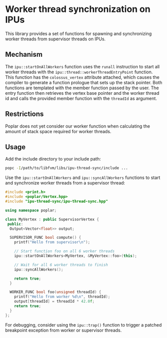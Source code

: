 # Worker thread synchronization on IPUs

This library provides a set of functions for spawning and synchronizing worker threads from supervisor threads on IPUs.

## Mechanism
The `ipu::startOnAllWorkers` function uses the `runall` instruction to start all worker threads with the `ipu::thread::workerThreadEntryPoint` function. This function has the `colossus_vertex` attribute attached, which causes the compiler to generate a function prologue that sets up the stack pointer. Both functions are templated with the member function passed by the user. The entry function then retrieves the vertex base pointer and the worker thread id and calls the provided member function with the `threadId` as argument. 

## Restrictions
Poplar does not yet consider our worker function when calculating the amount of stack space required for worker threads.

## Usage
Add the include directory to your include path:
```bash
popc -I/path/to/libfvm/libs/ipu-thread-sync/include ...
```

Use the `ipu::startOnAllWorkers` and `ipu::syncAllWorkers` functions to start and synchronize worker threads from a supervisor thread:

```cpp
#include <print.h>
#include <poplar/Vertex.hpp>
#include "ipu-thread-sync/ipu-thread-sync.hpp"

using namespace poplar;

class MyVertex : public SupervisorVertex {
 public:
  Output<Vector<float>> output;

  SUPERVISOR_FUNC bool compute() {
    printf("Hello from supervisor\n");

    // Start function foo on all 6 worker threads
    ipu::startOnAllWorkers<MyVertex, &MyVertex::foo>(this);

    // Wait for all 6 worker threads to finish
    ipu::syncAllWorkers();

    return true;
  }

  WORKER_FUNC bool foo(unsigned threadId) {
    printf("Hello from worker %d\n", threadId);
    output[threadId] = threadId * 42.0f;
    return true;
  }
};
```

For debugging, consider using the `ipu::trap()` function to trigger a patched breakpoint exception from worker or supervisor threads.